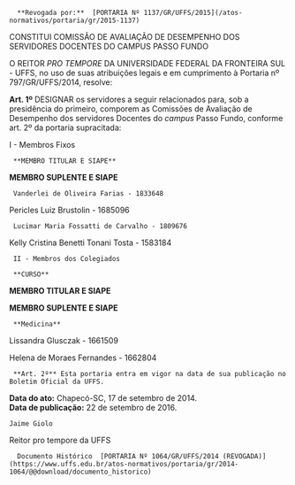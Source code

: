       **Revogada por:**  [PORTARIA Nº 1137/GR/UFFS/2015](/atos-normativos/portaria/gr/2015-1137) 

   CONSTITUI COMISSÃO DE AVALIAÇÃO DE DESEMPENHO DOS SERVIDORES DOCENTES DO CAMPUS PASSO FUNDO  

O REITOR *PRO TEMPORE* DA UNIVERSIDADE FEDERAL DA FRONTEIRA SUL - UFFS, no uso de suas atribuições legais e em cumprimento à Portaria nº 797/GR/UFFS/2014, resolve:

 **Art. 1º** DESIGNAR os servidores a seguir relacionados para, sob a presidência do primeiro, comporem as Comissões de Avaliação de Desempenho dos servidores Docentes do *campus* Passo Fundo, conforme art. 2º da portaria supracitada:

 I - Membros Fixos

     **MEMBRO TITULAR E SIAPE**

   **MEMBRO SUPLENTE E SIAPE**

     Vanderlei de Oliveira Farias - 1833648

   Pericles Luiz Brustolin - 1685096

     Lucimar Maria Fossatti de Carvalho - 1809676

   Kelly Cristina Benetti Tonani Tosta - 1583184

     II - Membros dos Colegiados

     **CURSO**

   **MEMBRO TITULAR E SIAPE**

   **MEMBRO SUPLENTE E SIAPE**

     **Medicina**

   Lissandra Glusczak - 1661509

   Helena de Moraes Fernandes - 1662804

     **Art. 2º** Esta portaria entra em vigor na data de sua publicação no Boletim Oficial da UFFS.

  

   **Data do ato:** Chapecó-SC, 17 de setembro de 2014.   
 **Data de publicação:**  22 de setembro de 2016. 

    Jaime Giolo   
 Reitor pro tempore da UFFS 

      Documento Histórico  [PORTARIA Nº 1064/GR/UFFS/2014 (REVOGADA)](https://www.uffs.edu.br/atos-normativos/portaria/gr/2014-1064/@@download/documento_historico)     
      